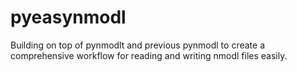 # pyeasynmodl
Building on top of pynmodlt and previous pynmodl to create a comprehensive workflow for reading and writing nmodl files easily.
